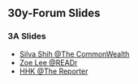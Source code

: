 ## 30y-Forum Slides

### 3A Slides
* [Silva Shih @The CommonWealth](https://docs.google.com/presentation/d/1yvn_n98PrPQmz5uOHfiSMeuNdsXKRyv1ZX-OVV1COjY/edit#slide=id.g1014dba9682_2_174)
* [Zoe Lee @READr](https://docs.google.com/presentation/d/1iazgc3-nuTpdLb_Jnqz7muGSNOvm9spnOkYsRHOrZXg/edit?usp=sharing)
* [HHK @The Reporter](https://docs.google.com/presentation/d/1GUvV_FkexuhrDEznDU1HkRYCLMg61KPezivQbUYCtZI/edit?usp=sharing)
